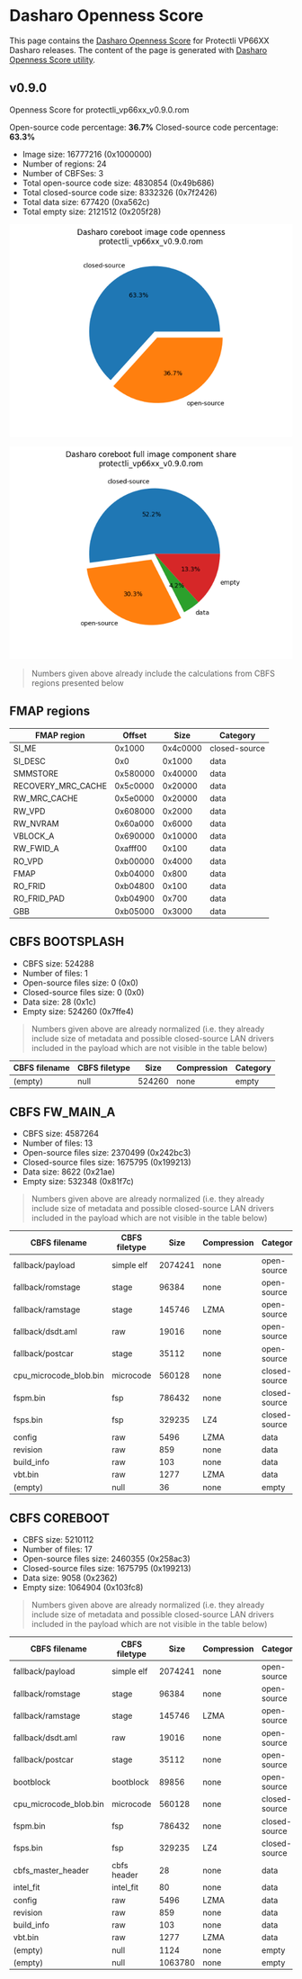 # Dasharo Openness Score

This page contains the [Dasharo Openness
Score](../../glossary.md#dasharo-openness-score) for Protectli VP66XX Dasharo
releases. The content of the page is generated with [Dasharo Openness Score
utility](https://github.com/Dasharo/Openness-Score).

## v0.9.0

Openness Score for protectli_vp66xx_v0.9.0.rom

Open-source code percentage: **36.7%**
Closed-source code percentage: **63.3%**

* Image size: 16777216 (0x1000000)
* Number of regions: 24
* Number of CBFSes: 3
* Total open-source code size: 4830854 (0x49b686)
* Total closed-source code size: 8332326 (0x7f2426)
* Total data size: 677420 (0xa562c)
* Total empty size: 2121512 (0x205f28)

![](protectli_vp66xx_v0.9.0.rom_openness_chart.png)

![](protectli_vp66xx_v0.9.0.rom_openness_chart_full_image.png)

> Numbers given above already include the calculations from CBFS regions
> presented below

## FMAP regions

| FMAP region | Offset | Size | Category |
| ----------- | ------ | ---- | -------- |
| SI_ME | 0x1000 | 0x4c0000 | closed-source |
| SI_DESC | 0x0 | 0x1000 | data |
| SMMSTORE | 0x580000 | 0x40000 | data |
| RECOVERY_MRC_CACHE | 0x5c0000 | 0x20000 | data |
| RW_MRC_CACHE | 0x5e0000 | 0x20000 | data |
| RW_VPD | 0x608000 | 0x2000 | data |
| RW_NVRAM | 0x60a000 | 0x6000 | data |
| VBLOCK_A | 0x690000 | 0x10000 | data |
| RW_FWID_A | 0xafff00 | 0x100 | data |
| RO_VPD | 0xb00000 | 0x4000 | data |
| FMAP | 0xb04000 | 0x800 | data |
| RO_FRID | 0xb04800 | 0x100 | data |
| RO_FRID_PAD | 0xb04900 | 0x700 | data |
| GBB | 0xb05000 | 0x3000 | data |

## CBFS BOOTSPLASH

* CBFS size: 524288
* Number of files: 1
* Open-source files size: 0 (0x0)
* Closed-source files size: 0 (0x0)
* Data size: 28 (0x1c)
* Empty size: 524260 (0x7ffe4)

> Numbers given above are already normalized (i.e. they already include size
> of metadata and possible closed-source LAN drivers included in the payload
> which are not visible in the table below)

| CBFS filename | CBFS filetype | Size | Compression | Category |
| ------------- | ------------- | ---- | ----------- | -------- |
| (empty) | null | 524260 | none | empty |

## CBFS FW_MAIN_A

* CBFS size: 4587264
* Number of files: 13
* Open-source files size: 2370499 (0x242bc3)
* Closed-source files size: 1675795 (0x199213)
* Data size: 8622 (0x21ae)
* Empty size: 532348 (0x81f7c)

> Numbers given above are already normalized (i.e. they already include size
> of metadata and possible closed-source LAN drivers included in the payload
> which are not visible in the table below)

| CBFS filename | CBFS filetype | Size | Compression | Category |
| ------------- | ------------- | ---- | ----------- | -------- |
| fallback/payload | simple elf | 2074241 | none | open-source |
| fallback/romstage | stage | 96384 | none | open-source |
| fallback/ramstage | stage | 145746 | LZMA | open-source |
| fallback/dsdt.aml | raw | 19016 | none | open-source |
| fallback/postcar | stage | 35112 | none | open-source |
| cpu_microcode_blob.bin | microcode | 560128 | none | closed-source |
| fspm.bin | fsp | 786432 | none | closed-source |
| fsps.bin | fsp | 329235 | LZ4 | closed-source |
| config | raw | 5496 | LZMA | data |
| revision | raw | 859 | none | data |
| build_info | raw | 103 | none | data |
| vbt.bin | raw | 1277 | LZMA | data |
| (empty) | null | 36 | none | empty |

## CBFS COREBOOT

* CBFS size: 5210112
* Number of files: 17
* Open-source files size: 2460355 (0x258ac3)
* Closed-source files size: 1675795 (0x199213)
* Data size: 9058 (0x2362)
* Empty size: 1064904 (0x103fc8)

> Numbers given above are already normalized (i.e. they already include size
> of metadata and possible closed-source LAN drivers included in the payload
> which are not visible in the table below)

| CBFS filename | CBFS filetype | Size | Compression | Category |
| ------------- | ------------- | ---- | ----------- | -------- |
| fallback/payload | simple elf | 2074241 | none | open-source |
| fallback/romstage | stage | 96384 | none | open-source |
| fallback/ramstage | stage | 145746 | LZMA | open-source |
| fallback/dsdt.aml | raw | 19016 | none | open-source |
| fallback/postcar | stage | 35112 | none | open-source |
| bootblock | bootblock | 89856 | none | open-source |
| cpu_microcode_blob.bin | microcode | 560128 | none | closed-source |
| fspm.bin | fsp | 786432 | none | closed-source |
| fsps.bin | fsp | 329235 | LZ4 | closed-source |
| cbfs_master_header | cbfs header | 28 | none | data |
| intel_fit | intel_fit | 80 | none | data |
| config | raw | 5496 | LZMA | data |
| revision | raw | 859 | none | data |
| build_info | raw | 103 | none | data |
| vbt.bin | raw | 1277 | LZMA | data |
| (empty) | null | 1124 | none | empty |
| (empty) | null | 1063780 | none | empty |
